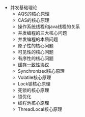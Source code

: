 * 并发基础理论
  * AQS的核心原理
  * CAS的核心原理
  * 操作系统线程和java线程的关系
  * 并发编程的三大核心问题
  * 并发编程的本质问题
  * 原子性的核心问题
  * 可见性的核心问题
  * 有序性的核心问题
  * [缓存一致性协议](https://github.com/stevenli91748/System-Design/blob/master/High%20concurrency%20architecture/%E5%B9%B6%E5%8F%91%E5%9F%BA%E7%A1%80/%E7%BC%93%E5%AD%98%E4%B8%80%E8%87%B4%E6%80%A7%E5%8D%8F%E8%AE%AE.md)
  * Synchronized核心原理
  * Volatile核心原理
  * Lock锁核心原理
  * 死锁的核心原理
  * 锁优化
  * 线程池核心原理
  * ThreadLocal核心原理
